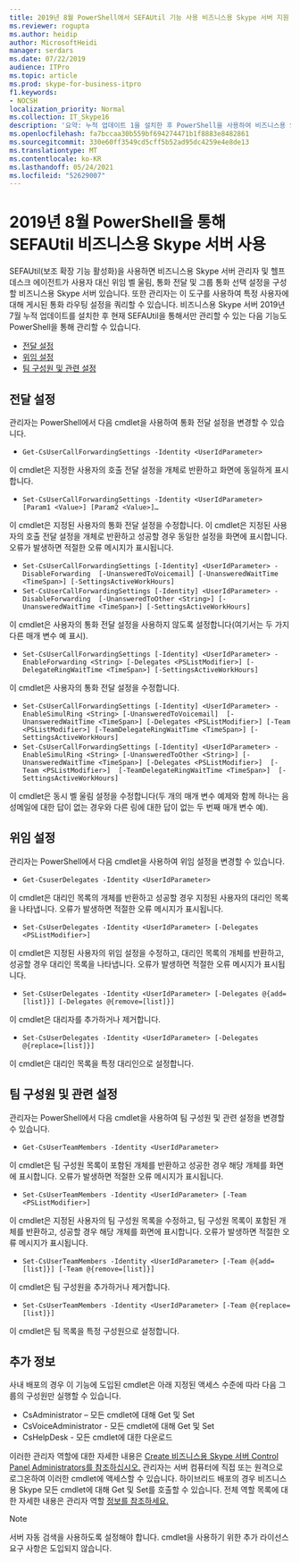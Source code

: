 ```yaml
---
title: 2019년 8월 PowerShell에서 SEFAUtil 기능 사용 비즈니스용 Skype 서버 지원
ms.reviewer: rogupta
ms.author: heidip
author: MicrosoftHeidi
manager: serdars
ms.date: 07/22/2019
audience: ITPro
ms.topic: article
ms.prod: skype-for-business-itpro
f1.keywords:
- NOCSH
localization_priority: Normal
ms.collection: IT_Skype16
description: '요약: 누적 업데이트 1을 설치한 후 PowerShell을 사용하여 비즈니스용 Skype 서버 2019에서 SEFAUtil 기능을 얻는 방법을 학습합니다.'
ms.openlocfilehash: fa7bccaa30b559bf694274471b1f8883e8482861
ms.sourcegitcommit: 330e60ff3549cd5cff5b52ad95dc4259e4e8de13
ms.translationtype: MT
ms.contentlocale: ko-KR
ms.lasthandoff: 05/24/2021
ms.locfileid: "52629007"
---
```

# <a name="using-sefautil-functionality-via-powershell-in-skype-for-business-server-2019"></a>2019년 8월 PowerShell을 통해 SEFAUtil 비즈니스용 Skype 서버 사용

SEFAUtil(보조 확장 기능 활성화)을 사용하면 비즈니스용 Skype 서버 관리자 및 헬프데스크 에이전트가 사용자 대신 위임 벨 울림, 통화 전달 및 그룹 통화 선택 설정을 구성할 비즈니스용 Skype 서버 있습니다. 또한 관리자는 이 도구를 사용하여 특정 사용자에 대해 게시된 통화 라우팅 설정을 쿼리할 수 있습니다. 비즈니스용 Skype 서버 2019년 7월 누적 업데이트를 설치한 후 현재 SEFAUtil을 통해서만 관리할 수 있는 다음 기능도 PowerShell을 통해 관리할 수 있습니다.

- [전달 설정](#call-forwarding-settings)
- [위임 설정](#delegation-settings)
- [팀 구성원 및 관련 설정](#team-members-and-related-settings)

## <a name="call-forwarding-settings"></a>전달 설정

관리자는 PowerShell에서 다음 cmdlet을 사용하여 통화 전달 설정을 변경할 수 있습니다.

- `Get-CsUserCallForwardingSettings -Identity <UserIdParameter>`

이 cmdlet은 지정한 사용자의 호출 전달 설정을 개체로 반환하고 화면에 동일하게 표시합니다.

- `Set-CsUserCallForwardingSettings -Identity <UserIdParameter> [Param1 <Value>] [Param2 <Value>]…`

이 cmdlet은 지정된 사용자의 통화 전달 설정을 수정합니다. 이 cmdlet은 지정된 사용자의 호출 전달 설정을 개체로 반환하고 성공할 경우 동일한 설정을 화면에 표시합니다. 오류가 발생하면 적절한 오류 메시지가 표시됩니다.

- `Set-CsUserCallForwardingSettings [-Identity] <UserIdParameter> -DisableForwarding  [-UnansweredToVoicemail] [-UnansweredWaitTime <TimeSpan>] [-SettingsActiveWorkHours]`
- `Set-CsUserCallForwardingSettings [-Identity] <UserIdParameter> -DisableForwarding  [-UnansweredToOther <String>] [-UnansweredWaitTime <TimeSpan>] [-SettingsActiveWorkHours]`

이 cmdlet은 사용자의 통화 전달 설정을 사용하지 않도록 설정합니다(여기서는 두 가지 다른 매개 변수 예 표시).

- `Set-CsUserCallForwardingSettings [-Identity] <UserIdParameter> -EnableForwarding <String> [-Delegates <PSListModifier>] [-DelegateRingWaitTime <TimeSpan>] [-SettingsActiveWorkHours]`

이 cmdlet은 사용자의 통화 전달 설정을 수정합니다.

- `Set-CsUserCallForwardingSettings [-Identity] <UserIdParameter> -EnableSimulRing <String> [-UnansweredToVoicemail]  [-UnansweredWaitTime <TimeSpan>] [-Delegates <PSListModifier>] [-Team <PSListModifier>] [-TeamDelegateRingWaitTime <TimeSpan>] [-SettingsActiveWorkHours]`
- `Set-CsUserCallForwardingSettings [-Identity] <UserIdParameter> -EnableSimulRing <String> [-UnansweredToOther <String>] [-UnansweredWaitTime <TimeSpan>] [-Delegates <PSListModifier>]  [-Team <PSListModifier>]  [-TeamDelegateRingWaitTime <TimeSpan>]  [-SettingsActiveWorkHours]`

이 cmdlet은 동시 벨 울림 설정을 수정합니다(두 개의 매개 변수 예제와 함께 하나는 음성메일에 대한 답이 없는 경우와 다른 링에 대한 답이 없는 두 번째 매개 변수 예).

## <a name="delegation-settings"></a>위임 설정

관리자는 PowerShell에서 다음 cmdlet을 사용하여 위임 설정을 변경할 수 있습니다.

- `Get-CsuserDelegates -Identity <UserIdParameter>`

이 cmdlet은 대리인 목록의 개체를 반환하고 성공할 경우 지정된 사용자의 대리인 목록을 나타냅니다. 오류가 발생하면 적절한 오류 메시지가 표시됩니다.

- `Set-CsUserDelegates -Identity <UserIdParameter> [-Delegates <PSListModifier>]`

이 cmdlet은 지정된 사용자의 위임 설정을 수정하고, 대리인 목록의 개체를 반환하고, 성공할 경우 대리인 목록을 나타냅니다. 오류가 발생하면 적절한 오류 메시지가 표시됩니다. 

- `Set-CsUserDelegates -Identity <UserIdParameter> [-Delegates @{add=[list]}] [-Delegates @{remove=[list]}]`

이 cmdlet은 대리자를 추가하거나 제거합니다.

- `Set-CsUserDelegates -Identity <UserIdParameter> [-Delegates @{replace=[list]}]`

이 cmdlet은 대리인 목록을 특정 대리인으로 설정합니다.

## <a name="team-members-and-related-settings"></a>팀 구성원 및 관련 설정

관리자는 PowerShell에서 다음 cmdlet을 사용하여 팀 구성원 및 관련 설정을 변경할 수 있습니다.

- `Get-CsUserTeamMembers -Identity <UserIdParameter>`

이 cmdlet은 팀 구성원 목록이 포함된 개체를 반환하고 성공한 경우 해당 개체를 화면에 표시합니다. 오류가 발생하면 적절한 오류 메시지가 표시됩니다.

- `Set-CsUserTeamMembers -Identity <UserIdParameter> [-Team <PSListModifier>]`

이 cmdlet은 지정된 사용자의 팀 구성원 목록을 수정하고, 팀 구성원 목록이 포함된 개체를 반환하고, 성공할 경우 해당 개체를 화면에 표시합니다. 오류가 발생하면 적절한 오류 메시지가 표시됩니다.

- `Set-CsUserTeamMembers -Identity <UserIdParameter> [-Team @{add=[list]}] [-Team @{remove=[list]}]`

이 cmdlet은 팀 구성원을 추가하거나 제거합니다.

- `Set-CsUserTeamMembers -Identity <UserIdParameter> [-Team @{replace=[list]}]`

이 cmdlet은 팀 목록을 특정 구성원으로 설정합니다.

## <a name="more-information"></a>추가 정보

사내 배포의 경우 이 기능에 도입된 cmdlet은 아래 지정된 액세스 수준에 따라 다음 그룹의 구성원만 실행할 수 있습니다.

- CsAdministrator – 모든 cmdlet에 대해 Get 및 Set
- CsVoiceAdministrator - 모든 cmdlet에 대해 Get 및 Set
- CsHelpDesk - 모든 cmdlet에 대한 다운로드

이러한 관리자 역할에 대한 자세한 내용은 [Create 비즈니스용 Skype 서버 Control Panel Administrators를 참조하십시오.](../SfbServer/help-topics/help-depwiz/create-skype-for-business-server-control-panel-administrators.md) 관리자는 서버 컴퓨터에 직접 또는 원격으로 로그온하여 이러한 cmdlet에 액세스할 수 있습니다.
하이브리드 배포의 경우 비즈니스용 Skype 모든 cmdlet에 대해 Get 및 Set를 호출할 수 있습니다. 전체 역할 목록에 대한 자세한 내용은 관리자 역할 [정보를 참조하세요.](/microsoft-365/admin/add-users/about-admin-roles)

> [!NOTE]
> 서버 자동 검색을 사용하도록 설정해야 합니다. cmdlet을 사용하기 위한 추가 라이선스 요구 사항은 도입되지 않습니다.
